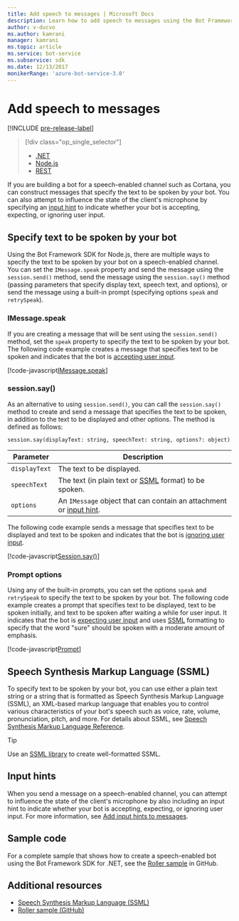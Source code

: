```yaml
---
title: Add speech to messages | Microsoft Docs
description: Learn how to add speech to messages using the Bot Framework SDK for Node.js.
author: v-ducvo
ms.author: kamrani
manager: kamrani
ms.topic: article
ms.service: bot-service
ms.subservice: sdk
ms.date: 12/13/2017
monikerRange: 'azure-bot-service-3.0'
---
```


# Add speech to messages

[!INCLUDE [pre-release-label](../includes/pre-release-label-v3.md)]

> [!div class="op_single_selector"]
> - [.NET](../dotnet/bot-builder-dotnet-text-to-speech.md)
> - [Node.js](../nodejs/bot-builder-nodejs-text-to-speech.md)
> - [REST](../rest-api/bot-framework-rest-connector-text-to-speech.md)

If you are building a bot for a speech-enabled channel such as Cortana, you can construct messages that specify the text to be spoken by your bot. You can also attempt to influence the state of the client's microphone by specifying an [input hint](bot-builder-nodejs-send-input-hints.md) to indicate whether your bot is accepting, expecting, or ignoring user input.

## Specify text to be spoken by your bot

Using the Bot Framework SDK for Node.js, there are multiple ways to specify the text to be spoken by your bot on a speech-enabled channel. You can set the `IMessage.speak` property and send the message using the `session.send()` method, send the message using the `session.say()` method (passing parameters that specify display text, speech text, and options), or send the message using a built-in prompt (specifying options `speak` and `retrySpeak`).

### <a id="message-speak"></a> IMessage.speak

If you are creating a message that will be sent using the `session.send()` method, set the `speak` property to specify the text to be spoken by your bot. The following code example creates a message that specifies text to be spoken and indicates that the bot is [accepting user input](bot-builder-nodejs-send-input-hints.md).

[!code-javascript[IMessage.speak](../includes/code/node-text-to-speech.js#IMessageSpeak)]

### <a id="session-say"></a> session.say()

As an alternative to using `session.send()`, you can call the `session.say()` method to create and send a message that specifies the text to be spoken, in addition to the text to be displayed and other options. The method is defined as follows:

`session.say(displayText: string, speechText: string, options?: object)`

| Parameter | Description |
|----|----|
| `displayText` | The text to be displayed. |
| `speechText` | The text (in plain text or <a href="https://msdn.microsoft.com/library/hh378377(v=office.14).aspx" target="_blank">SSML</a> format) to be spoken. |
| `options` | An `IMessage` object that can contain an attachment or [input hint](bot-builder-nodejs-send-input-hints.md). |

The following code example sends a message that specifies text to be displayed and text to be spoken and indicates that the bot is [ignoring user input](bot-builder-nodejs-send-input-hints.md).

[!code-javascript[Session.say()](../includes/code/node-text-to-speech.js#SessionSay)]

### <a id="prompt-options"></a> Prompt options

Using any of the built-in prompts, you can set the options `speak` and `retrySpeak` to specify the text to be spoken by your bot. The following code example creates a prompt that specifies text to be displayed, text to be spoken initially, and text to be spoken after waiting a while for user input. It indicates that the bot is [expecting user input](bot-builder-nodejs-send-input-hints.md) and uses [SSML](#ssml) formatting to specify that the word "sure" should be spoken with a moderate amount of emphasis.

[!code-javascript[Prompt](../includes/code/node-text-to-speech.js#Prompt)]

## <a id="ssml"></a> Speech Synthesis Markup Language (SSML)

To specify text to be spoken by your bot, you can use either a plain text string or a string that is formatted as Speech Synthesis Markup Language (SSML), an XML-based markup language that enables you to control various characteristics of your bot's speech such as voice, rate, volume, pronunciation, pitch, and more. For details about SSML, see <a href="https://msdn.microsoft.com/library/hh378377(v=office.14).aspx" target="_blank">Speech Synthesis Markup Language Reference</a>.

> [!TIP]
> Use an <a href="https://www.npmjs.com/search?q=ssml" target="_blank">SSML library</a> to create well-formatted SSML.

## Input hints

When you send a message on a speech-enabled channel, you can attempt to influence the state of the client's microphone by also including an input hint to indicate whether your bot is accepting, expecting, or ignoring user input. For more information, see [Add input hints to messages](bot-builder-nodejs-send-input-hints.md).

## Sample code 

For a complete sample that shows how to create a speech-enabled bot using the Bot Framework SDK for .NET, see the <a href="https://github.com/Microsoft/BotBuilder-Samples/tree/master/Node/demo-RollerSkill" target="_blank">Roller sample</a> in GitHub.

## Additional resources

- <a href="https://msdn.microsoft.com/library/hh378377(v=office.14).aspx" target="_blank">Speech Synthesis Markup Language (SSML)</a>
- <a href="https://github.com/Microsoft/BotBuilder-Samples/tree/master/Node/demo-RollerSkill" target="_blank">Roller sample (GitHub)</a>
